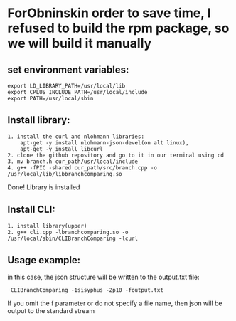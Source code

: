 # ForObninskin order to save time, I refused to build the rpm package, so we will build it manually

## set environment variables:

```
export LD_LIBRARY_PATH=/usr/local/lib
export CPLUS_INCLUDE_PATH=/usr/local/include
export PATH=/usr/local/sbin
```

## Install library:

```
1. install the curl and nlohmann libraries:
    apt-get -y install nlohmann-json-devel(on alt linux),
    apt-get -y install libcurl
2. clone the github repository and go to it in our terminal using cd
3. mv branch.h cur_path/usr/local/include
4. g++ -fPIC -shared cur_path/src/branch.cpp -o /usr/local/lib/libbranchcomparing.so
```

Done! Library is installed

## Install CLI:

```
1. install library(upper)
2. g++ cli.cpp -lbranchcomparing.so -o /usr/local/sbin/CLIBranchComparing -lcurl
```

## Usage example:

in this case, the json structure will be written to the output.txt file:

```
 CLIBranchComparing -1sisyphus -2p10 -foutput.txt
```

If you omit the f parameter or do not specify a file name, then json will be output to the standard stream